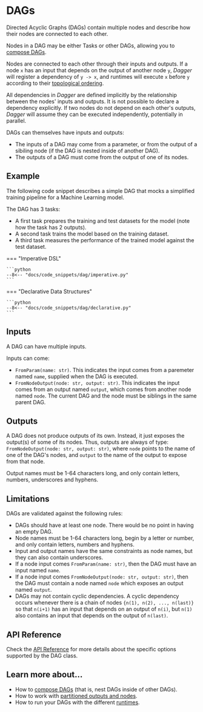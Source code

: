 # DAGs

Directed Acyclic Graphs (DAGs) contain multiple nodes and describe how their nodes are connected to each other.

Nodes in a DAG may be either Tasks or other DAGs, allowing you to [compose DAGs](dag-composition.md).

Nodes are connected to each other through their inputs and outputs. If a node `x` has an input that depends on the output of another node `y`, _Dagger_ will register a dependency of `y -> x`, and runtimes will execute `x` before `y` according to their [topological ordering](https://en.wikipedia.org/wiki/Topological_sorting#:~:text=In%20computer%20science%2C%20a%20topological,before%20v%20in%20the%20ordering.&text=Topological%20sorting%20has%20many%20applications,such%20as%20feedback%20arc%20set.).

All dependencies in _Dagger_ are defined implicitly by the relationship between the nodes' inputs and outputs. It is not possible to declare a dependency explicitly. If two nodes do not depend on each other's outputs, _Dagger_ will assume they can be executed independently, potentially in parallel.

DAGs can themselves have inputs and outputs:

* The inputs of a DAG may come from a parameter, or from the output of a sibiling node (if the DAG is nested inside of another DAG).
* The outputs of a DAG must come from the output of one of its nodes.



## Example

The following code snippet describes a simple DAG that mocks a simplified training pipeline for a Machine Learning model.

The DAG has 3 tasks:

* A first task prepares the training and test datasets for the model (note how the task has 2 outputs).
* A second task trains the model based on the training dataset.
* A third task measures the performance of the trained model against the test dataset.

=== "Imperative DSL"

    ```python
    --8<-- "docs/code_snippets/dag/imperative.py"
    ```

=== "Declarative Data Structures"

    ```python
    --8<-- "docs/code_snippets/dag/declarative.py"
    ```


## Inputs

A DAG can have multiple inputs.

Inputs can come:

* `FromParam(name: str)`. This indicates the input comes from a paremeter named `name`, supplied when the DAG is executed.
* `FromNodeOutput(node: str, output: str)`. This indicates the input comes from an output named `output`, which comes from another node named `node`. The current DAG and the node must be siblings in the same parent DAG.


## Outputs

A DAG does not produce outputs of its own. Instead, it just exposes the output(s) of some of its nodes. Thus, outputs are always of type: `FromNodeOutput(node: str, output: str)`, where `node` points to the name of one of the DAG's nodes, and `output` to the name of the output to expose from that node.

Output names must be 1-64 characters long, and only contain letters, numbers, underscores and hyphens.


## Limitations

DAGs are validated against the following rules:

- DAGs should have at least one node. There would be no point in having an empty DAG.
- Node names must be 1-64 characters long, begin by a letter or number, and only contain letters, numbers and hyphens.
- Input and output names have the same constraints as node names, but they can also contain underscores.
- If a node input comes `FromParam(name: str)`, then the DAG must have an input named `name`.
- If a node input comes `FromNodeOutput(node: str, output: str)`, then the DAG must contain a node named `node` which exposes an output named `output`.
- DAGs may not contain cyclic dependencies. A cyclic dependency occurs whenever there is a chain of nodes `{n(1), n(2), ..., n(last)}` so that `n(i+1)` has an input that depends on an output of `n(i)`, but `n(1)` also contains an input that depends on the output of `n(last)`.



## API Reference

Check the [API Reference](../../api/dag.md) for more details about the specific options supported by the DAG class.


## Learn more about...

- How to [compose DAGs](dag-composition.md) (that is, nest DAGs inside of other DAGs).
- How to work with [partitioned outputs and nodes](partitioning.md).
- How to run your DAGs with the different [runtimes](../runtimes/alternatives.md).
